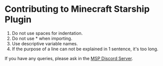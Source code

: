 # Contributing to Minecraft Starship Plugin

1. Do not use spaces for indentation.
2. Do not use * when importing.
3. Use descriptive variable names.
4. If the purpose of a line can not be explained in 1 sentence, it's too long.

If you have any queries, please ask in the [MSP Discord Server](https://discord.gg/yhduWCPCrU "MSP Discord Server").